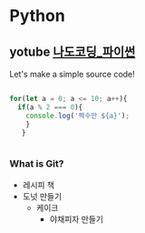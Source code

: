 # Python
## yotube [나도코딩_파이썬](https://youtu.be/kWiCuklohdY)

Let's make a simple source code!
```Javascript

for(let a = 0; a <= 10; a++){
  if(a % 2 === 0){
    console.log('짝수만 ${a}');
    }
   }
```

```python

````
    
### What is Git?
* 레시피 책
* 도넛 만들기
  * 케이크
    * 야채피자 만들기
